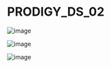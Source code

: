 # PRODIGY_DS_02

![image](https://github.com/user-attachments/assets/9074beed-9fa0-46e0-988c-3f122138f0c6)

![image](https://github.com/user-attachments/assets/be0daf4b-653f-45db-9674-a310f64ef89e)

![image](https://github.com/user-attachments/assets/1c9fea4b-64f1-46f4-9204-3bdc6951bfea)

